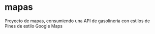 # mapas
Proyecto de mapas, consumiendo una API de gasolineria con estilos de Pines de estilo Google Maps
